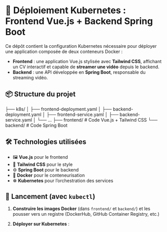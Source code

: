 # 🚀 Déploiement Kubernetes : Frontend Vue.js + Backend Spring Boot

Ce dépôt contient la configuration Kubernetes nécessaire pour déployer une application composée de deux conteneurs Docker :

- **Frontend** : une application Vue.js stylisée avec **Tailwind CSS**, affichant un CV interactif et capable de **streamer une vidéo** depuis le backend.
- **Backend** : une API développée en **Spring Boot**, responsable du streaming vidéo.

## 📦 Structure du projet

├── k8s/
│ ├── frontend-deployment.yaml
│ ├── backend-deployment.yaml
│ ├── frontend-service.yaml
│ ├── backend-service.yaml
│ └── ...
├── frontend/ # Code Vue.js + Tailwind CSS
└── backend/ # Code Spring Boot

## 🛠 Technologies utilisées

- 🖼 **Vue.js** pour le frontend
- 🎨 **Tailwind CSS** pour le style
- ⚙️ **Spring Boot** pour le backend
- 🐳 **Docker** pour le conteneurisation
- ☸️ **Kubernetes** pour l’orchestration des services

## 🚚 Lancement (avec `kubectl`)

1. **Construire les images Docker** (dans `frontend/` et `backend/`) et les pousser vers un registre (DockerHub, GitHub Container Registry, etc.)

2. **Déployer sur Kubernetes** :

